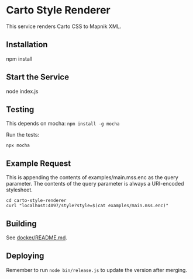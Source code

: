 # Carto Style Renderer #
This service renders Carto CSS to Mapnik XML.

## Installation ##
npm install

## Start the Service ##
node index.js

## Testing ##
This depends on mocha: `npm install -g mocha`

Run the tests:
```
npx mocha
```

## Example Request ##

This is appending the contents of examples/main.mss.enc as the query parameter. The contents of the query parameter is always a URI-encoded stylesheet.

```
cd carto-style-renderer
curl "localhost:4097/style?style=$(cat examples/main.mss.enc)"
```

## Building ##
See [docker/README.md](./docker/README.md).

## Deploying ##
Remember to run `node bin/release.js` to update the version after merging.
